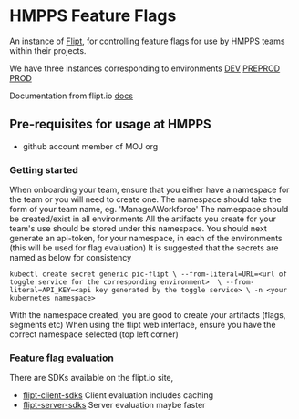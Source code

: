 # HMPPS Feature Flags

An instance of [Flipt](https://www.flipt.io/), for controlling feature flags for use by HMPPS teams within their projects.

We have three instances corresponding to environments
[DEV](https://feature-toggles-dev.hmpps.service.justice.gov.uk/)
[PREPROD](https://feature-toggles-preprod.hmpps.service.justice.gov.uk/)
[PROD](https://feature-toggles.hmpps.service.justice.gov.uk/)

Documentation from flipt.io [docs](https://docs.flipt.io/introduction)

## Pre-requisites for usage at HMPPS

- github account member of MOJ org

### Getting started

When onboarding your team, ensure that you either have a namespace for the team or you will need to create one.
The namespace should take the form of your team name, eg. 'ManageAWorkforce'
The namespace should be created/exist in all environments
All the artifacts you create for your team's use should be stored under this namespace.
You should next generate an api-token, for your namespace, in each of the environments (this will be used for flag evaluation)
It is suggested that the secrets are named as below for consistency

`kubectl create secret generic pic-flipt \
--from-literal=URL=<url of toggle service for the corresponding environment>  \
--from-literal=API_KEY=<api key generated by the toggle service> \
-n <your kubernetes namespace>`

With the namespace created, you are good to create your artifacts (flags, segments etc)
When using the flipt web interface, ensure you have the correct namespace selected (top left corner)

### Feature flag evaluation

There are SDKs available on the flipt.io site,
- [flipt-client-sdks](https://github.com/flipt-io/flipt-client-sdks) Client evaluation includes caching
- [flipt-server-sdks](https://github.com/flipt-io/flipt-server-sdks) Server evaluation maybe faster

